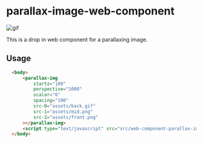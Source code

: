 # parallax-image-web-component

![gif](https://user-images.githubusercontent.com/16858097/61396591-48fa7100-a885-11e9-8312-7630b2fa37f5.gif)

This is a drop in web component for a parallaxing image.

## Usage
```html
  <body>
      <parallax-img
          startz="100"
          perspective="1000"
          scalar="6"
          spacing="100"
          src-0="assets/back.gif"
          src-1="assets/mid.png"
          src-2="assets/front.png"
      ></parallax-img>
      <script type="text/javascript" src="src/web-component-parallax-image.js"></script>
  </body>
```
